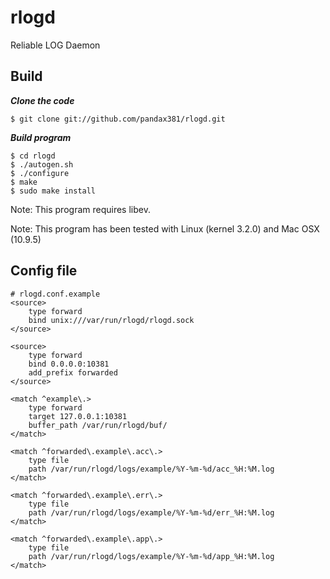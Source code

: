 # rlogd
Reliable LOG Daemon

## Build
***Clone the code***

    $ git clone git://github.com/pandax381/rlogd.git

***Build program***

    $ cd rlogd
    $ ./autogen.sh
    $ ./configure
    $ make
    $ sudo make install

Note: This program requires libev.

Note: This program has been tested with Linux (kernel 3.2.0) and Mac OSX (10.9.5)

## Config file
    # rlogd.conf.example
    <source>
        type forward
        bind unix:///var/run/rlogd/rlogd.sock
    </source>

    <source>
        type forward
        bind 0.0.0.0:10381
        add_prefix forwarded
    </source>

    <match ^example\.>
        type forward
        target 127.0.0.1:10381
        buffer_path /var/run/rlogd/buf/
    </match>

    <match ^forwarded\.example\.acc\.>
        type file
        path /var/run/rlogd/logs/example/%Y-%m-%d/acc_%H:%M.log
    </match>

    <match ^forwarded\.example\.err\.>
        type file
        path /var/run/rlogd/logs/example/%Y-%m-%d/err_%H:%M.log
    </match>

    <match ^forwarded\.example\.app\.>
        type file
        path /var/run/rlogd/logs/example/%Y-%m-%d/app_%H:%M.log
    </match>
